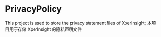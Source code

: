 # PrivacyPolicy
This project is used to store the privacy statement files of XperInsight;
本项目用于存储 XperInsight 的隐私声明文件
